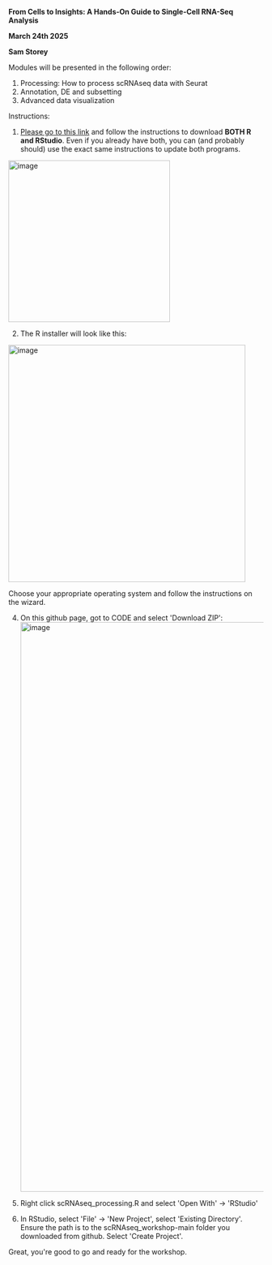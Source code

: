 **From Cells to Insights: A Hands-On Guide to Single-Cell RNA-Seq Analysis**



**March 24th 2025**

**Sam Storey**


Modules will be presented in the following order:
1. Processing: How to process scRNAseq data with Seurat
2. Annotation, DE and subsetting
3. Advanced data visualization


Instructions:

1.	[Please go to this link]([url](https://posit.co/download/rstudio-desktop/)) and follow the instructions to download **BOTH R and RStudio**. Even if you already have both, you can (and probably should) use the exact same instructions to update both programs.

<img width="319" alt="image" src="https://github.com/user-attachments/assets/62291266-5dba-4d47-822d-f6960238c4b6" />

2. The R installer will look like this:

<img width="468" alt="image" src="https://github.com/user-attachments/assets/c45f2449-ca5c-48e8-96f0-abbc3ce6c05d" />

Choose your appropriate operating system and follow the instructions on the wizard.

4. On this github page, got to CODE and select 'Download ZIP': <img width="1124" alt="image" src="https://github.com/user-attachments/assets/bc0120ce-ab53-4168-8fd8-d97df64e9c72" />


5. Right click scRNAseq_processing.R and select 'Open With' -> 'RStudio'

6. In RStudio, select 'File' -> 'New Project', select 'Existing Directory'. Ensure the path is to the scRNAseq_workshop-main folder you downloaded from github. Select 'Create Project'.


Great, you're good to go and ready for the workshop. 

	



